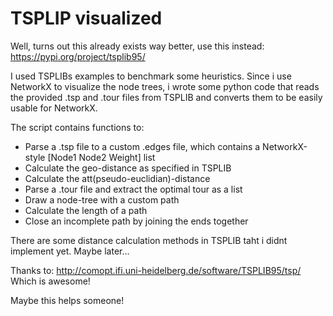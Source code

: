 # TSPLIP visualized

Well, turns out this already exists way better, use this instead: https://pypi.org/project/tsplib95/

I used TSPLIBs examples to benchmark some heuristics.
Since i use NetworkX to visualize the node trees, i wrote some python code that reads the provided .tsp and .tour files from TSPLIB and converts them to be easily usable for NetworkX.

The script contains functions to:
- Parse a .tsp file to a custom .edges file, which contains a NetworkX-style [Node1 Node2 Weight] list
- Calculate the geo-distance as specified in TSPLIB
- Calculate the att(pseudo-euclidian)-distance
- Parse a .tour file and extract the optimal tour as a list
- Draw a node-tree with a custom path
- Calculate the length of a path
- Close an incomplete path by joining the ends together

There are some distance calculation methods in TSPLIB taht i didnt implement yet. Maybe later...

Thanks to: http://comopt.ifi.uni-heidelberg.de/software/TSPLIB95/tsp/
Which is awesome!

Maybe this helps someone!  
